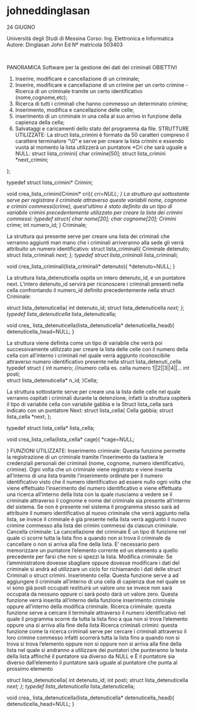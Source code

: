 # johneddinglasan





 
 

24 GIUGNO
 

 
Università degli Studi di Messina
Corso: Ing. Elettronica e Informatica
Autore:  Dinglasan John Ed
Nº matricola 503403





 

PANORAMICA
Software per la gestione dei dati dei criminali
OBIETTIVI
1.	Inserire, modificare e cancellazione di un criminale;
2.	Inserire, modificare e cancellazione di un crimine per un certo crimine
-Ricerca di un criminale tramite un certo identificativo (nome,cognome,etc);
3.	Ricerca di tutti i criminali che hanno commesso un determinato crimine;
4.	Inserimento, modifica e cancellazione delle celle;
5.	inserimento di un criminale in una cella al suo arrivo in funzione della capienza della cella;
6.	Salvataggi e caricamenti dello stato del programma da file.
STRUTTURE UTILIZZATE:
La struct lista_crimini è formato da 50 caratteri compreso il carattere terminatore  “\0”  e serve per creare la lista crimini e essendo vuota al momento la lista utilizzerà un puntatore *Crì che  sarà uguale a NULL:
struct lista_crimini{
    char crimine[50];
    struct lista_crimini *next_crimini;

};

typedef struct lista_crimini* Crimini;

void crea_lista_crimini(Crimini* cri){
    *cri=NULL;
}
La struttura qui sottostante serve per registrare il criminale attraverso queste variabili nome, cognome  e crimini commessi(crime), quest’ultimo è stato definito da un tipo di variabile crimini precedentemente utilizzato per creare la lista dei crimini commessi:
typedef struct{
    char nome[20];
    char cognome[20];
    Crimini* crime;
	int numero_id;
} Criminale;



La struttura qui presente serve per creare una lista dei criminali che verranno aggiunti man mano che i criminali arriveranno alla sede gli verrà attribuito un numero identificativo:
struct lista_criminali{
    Criminale detenuto;
    struct lista_criminali *next;
};
typedef struct lista_criminali* lista_criminali;

void crea_lista_criminali(lista_criminali* detenuto){
    *detenuto=NULL;
    }

La struttura lista_detenuticella ospita un intero detenuto_id, e un puntatore next. L’intero detenuto_id servirà per riconoscere i criminali presenti nella cella confrontando il numero_id definito precedentemente nella struct Criminale:
  
struct lista_detenuticella{
	int detenuto_id;
	 struct lista_detenuticella *next;
};
typedef lista_detenuticella* lista_detenuticella;

void crea_ lista_detenuticella(lista_detenuticella* detenuticella_head){
detenuticella_head=NULL;
}

La struttura viene definita come un tipo di variabile che verrà poi successivamente utilizzato per creare la lista delle celle con il numero della cella con all’interno i criminali nel quale verrà aggiunto riconoscibile attraverso numero identificativo presente nella struct lista_detenuti_cella
typedef struct {
    int numero; //numero cella es. cella numero 1||2||3||4||...
	int posti;    
struct lista_detenuticella* n_id;
}Cella;

La struttura sottostante  serve per creare una la lista delle celle nel quale verranno ospitati i criminali durante la detenzione, infatti la struttura ospiterà il tipo di variabile cella con variabile gabbia e la Struct lista_cella sarà indicato con un puntatore Next:
struct lista_cella{
    Cella gabbia;
	struct lista_cella *next;
    };

typedef struct lista_cella* lista_cella;

void crea_lista_cella(lista_cella* cage){
    *cage=NULL;

}
FUNZIONI UTILIZZATE:
Inserimento criminale:
Questa funzione permette la registrazione di un criminale tramite l’inserimento da tastiera le credenziali personali dei criminali (nome, cognome, numero identificativo, crimine). Ogni volta che un criminale viene registrato e viene inserita all’interno di una lista tramite l’inserimento ordinate per il numero identificativo visto che il numero identificativo ad essere nullo ogni volta che viene effettuato l’inserimento del numero identificativo e viene effettuata una ricerca all’interno della lista con la quale riusciamo a vedere se il criminale attraverso il cognome e nome del criminale sia presente all’interno del sistema. Se non è presente nel sistema il programma stesso sarà ad  attribuire il numero identificativo al nuovo criminale che verrà aggiunto nella lista, se invece il criminale è già presente nella lista verrà aggiunto il nuovo crimine commesso alla lista dei crimini commessi da ciascun criminale.
Cancella criminale:
La cancellazione del criminale È un tipo di funzione nel quale ci scorre tutta la lista fino a quando non si trova il criminale da cancellare o non si arriva alla fine della lista. E’ necessario però memorizzare un puntatore l’elemento corrente ed un elemento a quello precedente per farsi che non si spezzi la lista.
Modifica criminale:
Se l’amministratore dovesse sbagliare oppure dovesse modificare i dati del criminale si andrà ad utilizzare un ciclo for richiamando i dati delle struct Criminali o struct crimini.
Inserimento cella:
Questa funzione serve a ad aggiungere il criminale all’interno di una cella di capienza due nel quale se vi sono già posti occupati restituirà un valore uno se invece non sarà occupata da nessuno oppure ci sarà posto darà un valore zero. Questa funzione verrà inserita all’interno della funzione inserimento criminale oppure all’interno della modifica criminale. 
Ricerca criminale: questa funzione serve a cercare il terminale attraverso il numero identificativo nel quale il programma scorre da tutta la lista fino a qua non si trova l’elemento oppure una si arriva alla fine della lista
Ricerca criminali crimini: questa funzione come la ricerca criminali serve per cercare i criminali attraverso il loro crimine commesso infatti scorrerà tutta la lista fino a quando non si trova si trova l’elemento oppure non si oppure non si arriva alla fine della lista nel quale si andranno a utilizzare dei puntatori che punteranno la testa della lista affinché il puntatore sia diverso da NULL e È il puntatore sia diverso dall’elemento il puntatore sarà uguale al puntatore che punta al prossimo elemento



struct lista_detenuticella{
	int detenuto_id;
	int posti;
struct lista_detenuticella *next;
};
typedef lista_detenuticella* lista_detenuticella;

void crea_ lista_detenuticella(lista_detenuticella* detenuticella_head){
detenuticella_head=NULL;
}



